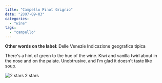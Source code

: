 ```yaml
---
title: "Campello Pinot Grigrio"
date: "2007-09-03"
categories:
  - "wine"
tags:
  - "campello"
---
```


**Other words on the label:** Delle Venezie Indicazione geografica tipica

There's a hint of green to the hue of the wine. Kiwi and vanilla twirl about in the nose and on the palate. Unobtrusive, and I'm glad it doesn't taste like soup.




<div class="caption">

![2 stars](http://s3.amazonaws.com/thegourmez-wpmedia/2009/02/rating_chicken11.gif "rating_chicken11") 2 stars</div>

